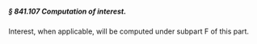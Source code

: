 ##### § 841.107 Computation of interest. #####

Interest, when applicable, will be computed under subpart F of this part.